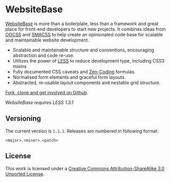 # WebsiteBase

[WebsiteBase](http://i-like-robots.github.com/WebsiteBase) is more than a boilerplate, less than a framework and great place for front-end developers to start new projects. It combines ideas from [OOCSS](http://oocss.org/) and [SMACSS](http://smacss.com) to help create an opinionated code base for scalable and maintainable website development.

* Scalable and maintainable structure and conventions, encouraging abstraction and code re-use.
* Utilizes the power of [LESS](http://lesscss.com) to reduce development type, including CSS3 mixins
* Fully documented CSS caveats and [Zen-Coding](http://code.google.com/p/zen-coding/) formulas.
* Normalised form elements and graceful form layouts.
* Abstracted, re-usable layout components and nestable grid structure.

[Fork, clone and get involved on Github](http://github.com/i-like-robots/WebsiteBase).

*WebsiteBase requires LESS 1.3.1*

## Versioning

The current version is `1.1.1`. Releases are numbered in following format:

`<major>.<minor>.<patch>`

## License

This work is licensed under a [Creative Commons Attribution-ShareAlike 3.0 Unported License](http://creativecommons.org/licenses/by-sa/3.0/).